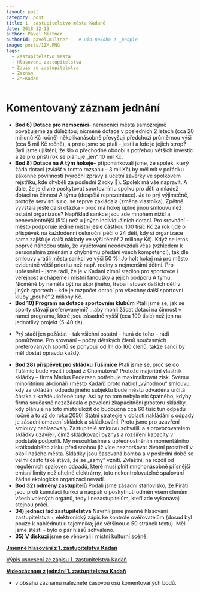 ```yaml
---
layout: post
category: post
title: 1. zastupitelstvo města Kadaně
date: 2018-12-13
author: Pavel Miltner
authorId: pavel.miltner    # uid nekoho z _people
image: posts/1ZM.PNG
tags:
  - Zastupitelstvo mesta
  - Hlasovani zastupitelstva
  - Zapis ze zastupitelstva
  - Zaznam 
  - ZM-Kadan
---
```


# Komentovaný záznam jednání 

* **Bod 6) Dotace pro nemocnici**- nemocnici města samozřejmě považujeme za důležitou, nicméně dotace v posledních 2 letech (cca 20 milionů Kč ročně) několikanásobně převyšují předchozí průměrnou výši (cca 5 mil Kč ročně), a proto jsme se ptali - jestli a kde je jejich strop? 
Byli jsme ujištěni, že šlo o přechodné období s potřebou větších investic a že pro příští rok se plánuje „jen“ 10 mil Kč.
* **Bod 8) Dotace na A tým hokeje**– připomínkovali jsme, že spolek, který žádá dotaci (zvlášť v tomto rozsahu – 3 mil Kč) by měl mít v pořádku zákonné povinnosti (výroční zprávy a účetní závěrky ve spolkovém rejstříku, kde chyběli za poslední 2 roky ). 
Spolek má vše napravit.
A dále, že je divné poskytovat sportovnímu spolku pro děti a mládež dotaci na činnost A týmu (dospělá reprezentace). 
Je to prý výjimečně, protože servisní s.r.o. se teprve zakládala (změna vlastníka).
Zpětně vyvstala ještě další otázka - proč má hokej úplně jinou smlouvu než ostatní organizace? 
Například sankce jsou zde mnohem nižší a benevolentnější (5%) než u jiných individuálních dotací.
Pro srovnání - město podporuje jediné místní jesle částkou 100 tisíc Kč za rok (jde o příspěvek na každodenní celoroční péči o 24 dětí, kdy si organizace sama zajišťuje další náklady ve výši téměř 
2 miliony Kč).
Když se letos poprvé náhodou stalo, že vyúčtování neodevzdali včas (vzhledem k personálním změnám a chybnému předání všech kompetencí), tak dle smlouvy vrátili městu sankci ve výši 50 %!
Jo holt hokej má pro město evidentně větší prioritu než např. rodiny s nejmenšími dětmi.
Pro upřesnění - jsme rádi, že je v Kadani zimní stadion pro sportovce i veřejnost a chápeme i místní fanoušky a jejich podporu A týmu. Nicméně by neměla být na úkor jiného, třeba i stovek dalších dětí v jiných sportech - kde je rozpočet dotací pro všechny další sportovní kluby „pouhé“ 2 miliony Kč.
* **Bod 10) Program na dotace sportovním klubům**
Ptali jsme se, jak se sporty stávají preferovanými? …aby mohli žádat dotaci na činnost v rámci programu, které jsou zásadně vyšší (cca 100 tisíc) než jen na jednotlivý projekt (5-40 tis).
- Prý stačí jen požádat - tak všichni ostatní – hurá do toho – rádi pomůžeme.
Pro srovnání – počty dětských členů současných preferovaných sportů se pohybují od 11! do 160 členů, takže šanci by měl dostat opravdu každý.
* **Bod 28) příspěvek pro skládku Tušimice** 
Ptali jsme se, proč se do Tušimic bude vozit i odpad z Chomutova? 
Protože majoritní vlastník skládky – firma Marius Pedersen potřebuje maximalizovat zisk. Svému minoritnímu akcionáři (město Kadaň) proto nabídl „výhodnou“ smlouvu, kdy za ukládání odpadu jiného subjektu bude městu odváděna určitá částka z každé uložené tuny. 
Asi by na tom nebylo nic špatného, kdyby firma současně nezažádala o povolení zkapacitnění prostoru skládky, kdy plánuje na toto místo uložit do budoucna cca 60 tisíc tun odpadu ročně a to až do roku 2050! 
Státní strategie v oblasti nakládání s odpady je zásadní omezení skládek a skládkování. Proto jsme pro uzavření smlouvy nehlasovaly. 
Zastupitelé smlouvu schválili a s provozovatelem skládky uzavřeli, čímž skládkovací byznys a rozšíření kapacity v podstatě podpořili. 
My nesouhlasíme s upřednostněním momentálního krátkodobého zisku před snahou již více nezhoršovat životní prostředí v okolí našeho města. Skládky jsou časovaná bomba a v poslední době se velmi často také stává, že se „samy“ vznítí. Zvláštní, na rozdíl od regulérních spaloven odpadů, které musí plnit mnohonásobně přísnější emisní limity než uhelné elektrárny, toto nekontrolovatelné spalování žádné ekologické organizaci nevadí.
* **Bod 32) odměny zastupitelů**
Podali jsme zásadní stanovisko, že Piráti jsou proti kumulaci funkcí a naopak o poskytnutí odměn všem členům všech volených orgánů, tedy i nezastupitelům, kteří zde vykonávají stejnou práci.
* **34) jednací řád zastupitelstva** 
Navrhli jsme jmenné hlasování zastupitelstva + elektronický zápis ke kontrole ověřovatelům 
(dosud byl pouze k nahlédnutí u tajemníka; jde většinou o 50 stránek textu). 
Měli jsme štěstí - bylo o pár hlasů schváleno.
* **35) V diskuzi** jsme se věnovali i místní kulturní scéně.

**[Jmenné hlasování z 1. zastupitelstva Kadaň](https://drive.google.com/open?id=1vofemQrGNcrVGneKkquDiOwwJ_vz19pY)**

[Výpis usnesení ze zápisu 1. zastupitelstva Kadaň](http://www.mesto-kadan.cz/obcan/8773/vypis-usneseni-ze-zapisu-z-1-zasedani-zastupitelstva-mesta)

**[Videozáznam z jednání 1. zastupitelstva Kadaň](https://www.youtube.com/watch?v=G7Si0eIUMeU)** 
- v obsahu záznamu naleznete časovou osu komentovaných bodů.
